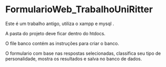 # FormularioWeb_TrabalhoUniRitter
Este é um trabalho antigo, utiliza o xampp e mysql . 

A pasta do projeto deve ficar dentro do htdocs.

O file banco contém as instruções para criar o banco.

O formulario com base nas respostas selecionadas, classifica seu tipo de personalidade, mostra os resultados e salva no banco de dados.

